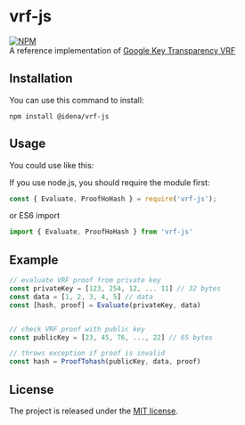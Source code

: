 # vrf-js

[![NPM](https://nodei.co/npm/@idena/vrf-js.png?stars&downloads)](https://nodei.co/npm/@idena/vrf-js/)  
A reference implementation of [Google Key Transparency VRF](https://github.com/google/keytransparency/tree/master/core/crypto/vrf)

## Installation

You can use this command to install:

    npm install @idena/vrf-js

## Usage

You could use like this:

If you use node.js, you should require the module first:

```JavaScript
const { Evaluate, ProofHoHash } = require('vrf-js');
```

or ES6 import

```JavaScript
import { Evaluate, ProofHoHash } from 'vrf-js'
```

## Example

```JavaScript
// evaluate VRF proof from private key
const privateKey = [123, 254, 12, ... 11] // 32 bytes
const data = [1, 2, 3, 4, 5] // data
const [hash, proof] = Evaluate(privateKey, data)


// check VRF proof with public key
const publicKey = [23, 45, 76, ..., 22] // 65 bytes

// throws exception if proof is invalid
const hash = ProofTohash(publicKey, data, proof)
```

## License

The project is released under the [MIT license](http://www.opensource.org/licenses/MIT).
